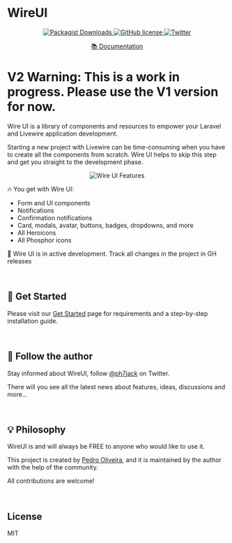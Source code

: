 # WireUI

<p align="center">
    <a href="https://github.com/wireui/wireui/">
    <img src="https://img.shields.io/packagist/dt/wireui/wireui" alt="Packagist Downloads" data-canonical-src="https://img.shields.io/packagist/dt/wireui/wireui" style="max-width:100%;" />
    </a>
    <a href="https://github.com/wireui/wireui/blob/master/LICENSE">
    <img src="https://img.shields.io/github/license/wireui/wireui" alt="GitHub license" data-canonical-src="https://img.shields.io/github/license/wireui/wireui" style="max-width:100%;" />
    </a>
    <a href="https://twitter.com/ph7jack"><img alt="Twitter" src="https://img.shields.io/twitter/url?url=https%3A%2F%2Fgithub.com%2FPH7-Jack%2Fwireui"></a>
    </a>
</p>

<p align="center">
    <a href="https://v1.wireui.dev" target="_blank">📚 Documentation</a>
</p>

# V2 Warning: This is a work in progress. Please use the V1 version for now.

Wire UI is a library of components and resources to empower your Laravel and Livewire application development.

Starting a new project with Livewire can be time-consuming when you have to create all the components from scratch. Wire UI helps to skip this step and get you straight to the development phase.

<div align="center">
    <p>
        <img  src="resources/images/features.png" alt="Wire UI Features"/>
    </p>
</div>

🔥 You get with Wire UI:

- Form and UI components
- Notifications
- Confirmation notifications
- Card, modals, avatar, buttons, badges, dropdowns, and more
- All Heroicons
- All Phosphor icons

🌱 Wire UI is in active development. Track all changes in the project in GH releases

<br/>

<h2> 🚀 Get Started</h2>

Please visit our [Get Started] page for requirements and a step-by-step installation guide.

<br/>

<h2>📣 Follow the author</h2>

Stay informed about WireUI, follow [@ph7jack] on Twitter.

There will you see all the latest news about features, ideas, discussions and more...

<br/>

<h2>💡 Philosophy</h2>

WireUI is and will always be FREE to anyone who would like to use it.

This project is created by [Pedro Oliveira], and it is maintained by the author with the help of the community.

All contributions are welcome!

<br/>

## License

MIT

[TALL stack]: https://tallstack.dev
[Get Started]: https://v1.wireui.dev/docs/get-started
[Documentation]: https://v1.wireui.dev
[@ph7jack]: https://twitter.com/ph7jack
[Pedro Oliveira]: https://github.com/PH7-Jack
